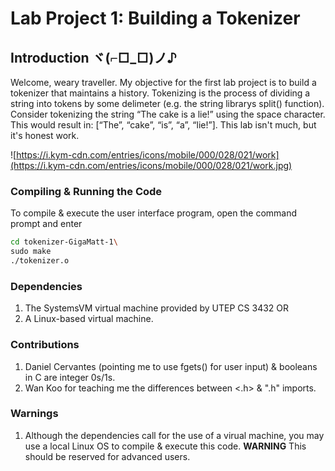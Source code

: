# Lab Project 1: Building a Tokenizer

## Introduction ヾ(⌐□_□)ノ♪
Welcome, weary traveller. My objective for the first lab project is to build a tokenizer that
maintains a history. Tokenizing is the process of dividing a string into
tokens by some delimeter (e.g. the string librarys split() function).
Consider tokenizing the string “The cake is a lie!” using the space
character. This would result in: \[“The”, “cake”, “is”, “a”, “lie!”\]. This lab isn't much, but it's honest work.

![https://i.kym-cdn.com/entries/icons/mobile/000/028/021/work](https://i.kym-cdn.com/entries/icons/mobile/000/028/021/work.jpg)

### Compiling & Running the Code
To compile & execute the user interface program, open the command prompt and enter
```sh
cd tokenizer-GigaMatt-1\
sudo make
./tokenizer.o
```

### Dependencies
1. The SystemsVM virtual machine provided by UTEP CS 3432 OR<br />
2. A Linux-based virtual machine.<br />

### Contributions
1. Daniel Cervantes (pointing me to use fgets() for user input) & booleans in C are integer 0s/1s.<br />
2. Wan Koo for teaching me the differences between <.h> & ".h" imports.<br />

### Warnings
1. Although the dependencies call for the use of a virual machine, you may use a local Linux OS to compile & execute this code. **WARNING** This should be reserved for advanced users. 
